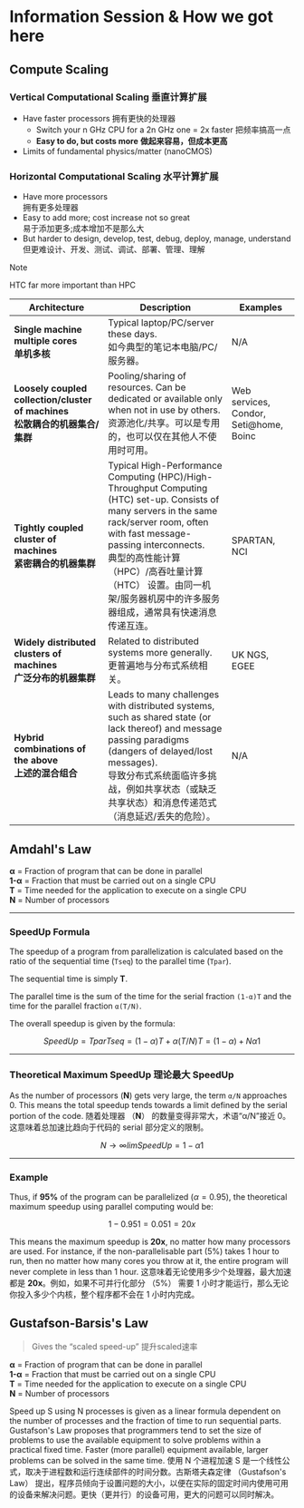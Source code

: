 # Information Session & How we got here

## Compute Scaling

### Vertical Computational Scaling 垂直计算扩展 

- Have faster processors 拥有更快的处理器
	- Switch your  n GHz CPU for a  2n GHz one = 2x faster  把频率搞高一点
	- **Easy to do, but costs more** **做起来容易，但成本更高**
- Limits of fundamental physics/matter (nanoCMOS)

### Horizontal Computational Scaling 水平计算扩展 

-  Have more processors  
   拥有更多处理器
-  Easy to add more; cost increase not so great  
   易于添加更多;成本增加不是那么大 
- But harder to design, develop, test, debug, deploy,  manage, understand
  但更难设计、开发、测试、调试、部署、管理、理解

> [!note] 
> HTC far more important than HPC  

| **Architecture**                                                   | **Description**                                                                                                                                                                                                                                             | **Examples**                           |
| ------------------------------------------------------------------ | ----------------------------------------------------------------------------------------------------------------------------------------------------------------------------------------------------------------------------------------------------------- | -------------------------------------- |
| **Single machine multiple cores<br>单机多核**                          | Typical laptop/PC/server these days.<br>如今典型的笔记本电脑/PC/服务器。                                                                                                                                                                                                  | N/A                                    |
| **Loosely coupled collection/cluster of machines<br>松散耦合的机器集合/集群** | Pooling/sharing of resources. Can be dedicated or available only when not in use by others.<br>资源池化/共享。可以是专用的，也可以仅在其他人不使用时可用。                                                                                                                               | Web services, Condor, Seti@home, Boinc |
| **Tightly coupled cluster of machines<br>紧密耦合的机器集群**               | Typical High-Performance Computing (HPC)/High-Throughput Computing (HTC) set-up. Consists of many servers in the same rack/server room, often with fast message-passing interconnects.<br>典型的高性能计算 （HPC）/高吞吐量计算 （HTC） 设置。由同一机架/服务器机房中的许多服务器组成，通常具有快速消息传递互连。 | SPARTAN, NCI                           |
| **Widely distributed clusters of machines<br>广泛分布的机器集群**           | Related to distributed systems more generally.<br>更普遍地与分布式系统相关。                                                                                                                                                                                             | UK NGS, EGEE                           |
| **Hybrid combinations of the above<br>上述的混合组合**                    | Leads to many challenges with distributed systems, such as shared state (or lack thereof) and message passing paradigms (dangers of delayed/lost messages).<br>导致分布式系统面临许多挑战，例如共享状态（或缺乏共享状态）和消息传递范式（消息延迟/丢失的危险）。                                            | N/A                                    |
## Amdahl's Law


**α** = Fraction of program that can be done in parallel <br/>
**1-α** = Fraction that must be carried out on a single CPU <br/>
**T** = Time needed for the application to execute on a single CPU <br/>
**N** = Number of processors

---

### **SpeedUp Formula**

The speedup of a program from parallelization is calculated based on the ratio of the sequential time (`Tseq​`) to the parallel time (`Tpar`​).

The sequential time is simply **T**.

The parallel time is the sum of the time for the serial fraction `(1-α)T` and the time for the parallel fraction `α(T/N)`.

The overall speedup is given by the formula:

$$SpeedUp=Tpar​Tseq​​=(1−α)T+α(T/N)T​=(1−α)+Nα​1​$$

---

### **Theoretical Maximum SpeedUp 理论最大 SpeedUp**

As the number of processors (**N**) gets very large, the term `α/N` approaches 0. This means the total speedup tends towards a limit defined by the serial portion of the code.
随着处理器 （**N**） 的数量变得非常大，术语“α/N”接近 0。这意味着总加速比趋向于代码的 serial 部分定义的限制。

$$N→∞lim​SpeedUp=1−α1​$$

---

### **Example**

Thus, if **95%** of the program can be parallelized ($α = 0.95$), the theoretical maximum speedup using parallel computing would be:

$$1−0.951​=0.051​=20x$$

This means the maximum speedup is **20x**, no matter how many processors are used. For instance, if the non-parallelisable part (5%) takes 1 hour to run, then no matter how many cores you throw at it, the entire program will never complete in less than 1 hour.
这意味着无论使用多少个处理器，最大加速都是 **20x**。例如，如果不可并行化部分 （5%） 需要 1 小时才能运行，那么无论你投入多少个内核，整个程序都不会在 1 小时内完成。


## Gustafson-Barsis's Law

> Gives the “scaled speed-up” 提升scaled速率

**α** = Fraction of program that can be done in parallel <br/>
**1-α** = Fraction that must be carried out on a single CPU <br/>
**T** = Time needed for the application to execute on a single CPU <br/>
**N** = Number of processors

Speed up S using N processes is given as a linear formula dependent  on the number of processes and the fraction of time to run sequential  parts. Gustafson's Law proposes that programmers tend to set the  size of problems to use the available equipment to solve problems  within a practical fixed time. Faster (more parallel) equipment  available, larger problems can be solved in the same time. 
使用 N 个进程加速 S 是一个线性公式，取决于进程数和运行连续部件的时间分数。古斯塔夫森定律 （Gustafson's Law） 提出，程序员倾向于设置问题的大小，以便在实际的固定时间内使用可用的设备来解决问题。更快（更并行）的设备可用，更大的问题可以同时解决。